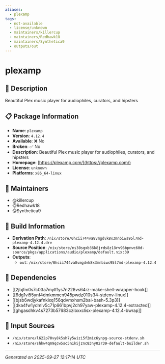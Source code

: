 ```yaml
---
aliases:
  - plexamp
tags:
  - not-available
  - license/unknown
  - maintainers/killercup
  - maintainers/Redhawk18
  - maintainers/Synthetica9
  - outputs/out
---
```


# plexamp

## 📝 Description

Beautiful Plex music player for audiophiles, curators, and hipsters

## 📋 Package Information

- **Name**: `plexamp`
- **Version**: `4.12.4`
- **Available**: ❌ No
- **Broken**: ✅ No
- **Description**: Beautiful Plex music player for audiophiles, curators, and hipsters
- **Homepage**: [https://plexamp.com/](https://plexamp.com/)
- **License**: `unknown`
- **Platforms**: `x86_64-linux`
## 👥 Maintainers

- @killercup
- @Redhawk18
- @Synthetica9


## 🔧 Build Information

- **Derivation Path**: `/nix/store/0hcii744va8vmgdvk8x3mnbiws95l7md-plexamp-4.12.4.drv`
- **Source Position**: `/nix/store/ns30sqxb36k8jrds8z18rv96bpnwc60d-source/pkgs/applications/audio/plexamp/default.nix:39`
- **Outputs**:
  - `out`:  `/nix/store/0hcii744va8vmgdvk8x3mnbiws95l7md-plexamp-4.12.4`

## 🔗 Dependencies

- [[2jbjfm0s7c03a7mylffys7n228vs64rz-make-shell-wrapper-hook]]
- [[6dg1vi55ynf4dmkmmcn945pwdz010s34-stdenv-linux]]
- [[bjsb6wdjykafnkixq156qdvmxhsm2bai-bash-5.3p3]]
- [[dka4fw1ydmiv5c71p661bpvj2ch97yaw-plexamp-4.12.4-extracted]]
- [[ghgasdhkv4s7273b57683czibxxclisx-plexamp-4.12.4-bwrap]]

## 📁 Input Sources

- `/nix/store/l622p70vy8k5sh7y5wizi5f2mic6ynpg-source-stdenv.sh`
- `/nix/store/shkw4qm9qcw5sc5n1k5jznc83ny02r39-default-builder.sh`

---
*Generated on 2025-09-27 12:17:14 UTC*
